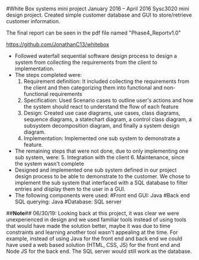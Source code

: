 #White Box systems mini project					     January 2016 – April 2016
Sysc3020 mini design project. Created simple customer database and GUI to store/retrieve customer information.

The final report can be seen in the pdf file named "Phase4_Reportv1.0"

https://github.com/JonathanC13/whitebox
-	Followed waterfall sequential software design process to design a system from collecting the requirements from the client to implementation.
  - The steps completed were:
    1. Requirement definition: It included collecting the requirements from the client and then categorizing them into functional and non-functional requirements
    2. Specification: Used Scenario cases to outline user's actions and how the system should react to understand the flow of each feature
    3. Design: Created use case diagrams, use cases, class diagrams, sequence diagrams, a statechart diagram, a control class diagram, a subsystem decomposition diagram, and finally a system design diagram.
    4. Implementation: Implemented one sub system to demonstrate a feature.
  - The remaining steps that were not done, due to only implementing one sub system, were:
    5. Integration with the client
    6. Maintenance, since the system wasn't complete
-	Designed and implemented one sub system defined in our project design process to be able to demonstrate to the customer. We chose to implement the sub system that interfaced with a SQL database to filter entries and display them to the user in a GUI.
  - The following components were used:
    #Front end GUI: Java
    #Back end SQL querying: Java
    #Database: SQL server

##**Note**##
06/30/19: Looking back at this project, it was clear we were unexperienced in design and we used familiar tools instead of using tools that would have made the solution better, maybe it was due to time constraints and learning another tool wasn't appealing at the time. For example, instead of using Java for the front end and back end we could have used a web based solution (HTML, CSS, JS) for the front end and Node JS for the back end. The SQL server would still work as the database.
